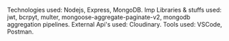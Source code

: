 Technologies used: Nodejs, Express, MongoDB.
Imp Libraries & stuffs used: jwt, bcrpyt, multer, mongoose-aggregate-paginate-v2, mongodb aggregation pipelines.
External Api's used: Cloudinary.
Tools used: VSCode, Postman.
